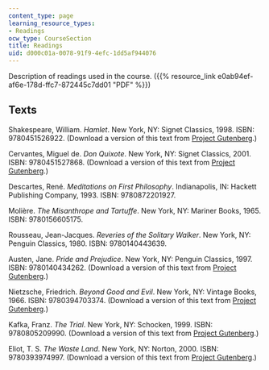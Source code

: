 ```yaml
---
content_type: page
learning_resource_types:
- Readings
ocw_type: CourseSection
title: Readings
uid: d000c01a-0078-91f9-4efc-1dd5af944076
---
```


Description of readings used in the course. ({{% resource_link e0ab94ef-af6e-178d-ffc7-872445c7dd01 "PDF" %}})

Texts
-----

Shakespeare, William. _Hamlet_. New York, NY: Signet Classics, 1998. ISBN: 9780451526922. (Download a version of this text from [Project Gutenberg](http://www.gutenberg.org/ebooks/1524).)

Cervantes, Miguel de. _Don Quixote_. New York, NY: Signet Classics, 2001. ISBN: 9780451527868. (Download a version of this text from [Project Gutenberg](http://www.gutenberg.org/ebooks/996).)

Descartes, René. _Meditations on First Philosophy_. Indianapolis, IN: Hackett Publishing Company, 1993. ISBN: 9780872201927.

Molière. _The Misanthrope and Tartuffe_. New York, NY: Mariner Books, 1965. ISBN: 9780156605175.

Rousseau, Jean-Jacques. _Reveries of the Solitary Walker_. New York, NY: Penguin Classics, 1980. ISBN: 9780140443639.

Austen, Jane. _Pride and Prejudice_. New York, NY: Penguin Classics, 1997. ISBN: 9780140434262. (Download a version of this text from [Project Gutenberg](http://www.gutenberg.org/ebooks/1342).)

Nietzsche, Friedrich. _Beyond Good and Evil_. New York, NY: Vintage Books, 1966. ISBN: 9780394703374. (Download a version of this text from [Project Gutenberg](http://www.gutenberg.org/ebooks/4363).)

Kafka, Franz. _The Trial_. New York, NY: Schocken, 1999. ISBN: 9780805209990. (Download a version of this text from [Project Gutenberg](http://www.gutenberg.org/ebooks/7849).)

Eliot, T. S. _The Waste Land_. New York, NY: Norton, 2000. ISBN: 9780393974997. (Download a version of this text from [Project Gutenberg](http://www.gutenberg.org/ebooks/1321).)